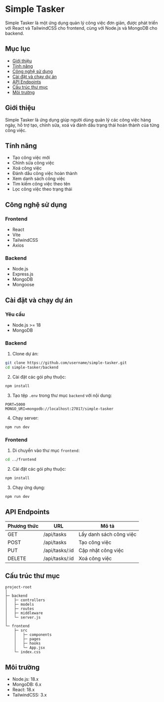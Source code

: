 # Simple Tasker

Simple Tasker là một ứng dụng quản lý công việc đơn giản, được phát triển với React và TailwindCSS cho frontend, cùng với Node.js và MongoDB cho backend.

## Mục lục

- [Giới thiệu](#giới-thiệu)
- [Tính năng](#tính-năng)
- [Công nghệ sử dụng](#công-nghệ-sử-dụng)
- [Cài đặt và chạy dự án](#cài-đặt-và-chạy-dự-án)
- [API Endpoints](#api-endpoints)
- [Cấu trúc thư mục](#cấu-trúc-thư-mục)
- [Môi trường](#môi-trường)

## Giới thiệu

Simple Tasker là ứng dụng giúp người dùng quản lý các công việc hàng ngày, hỗ trợ tạo, chỉnh sửa, xoá và đánh dấu trạng thái hoàn thành của từng công việc.

## Tính năng

- Tạo công việc mới
- Chỉnh sửa công việc
- Xoá công việc
- Đánh dấu công việc hoàn thành
- Xem danh sách công việc
- Tìm kiếm công việc theo tên
- Lọc công việc theo trạng thái

## Công nghệ sử dụng

### Frontend

- React
- Vite
- TailwindCSS
- Axios

### Backend

- Node.js
- Express.js
- MongoDB
- Mongoose

## Cài đặt và chạy dự án

### Yêu cầu

- Node.js >= 18
- MongoDB

### Backend

1. Clone dự án:

```bash
git clone https://github.com/username/simple-tasker.git
cd simple-tasker/backend
```

2. Cài đặt các gói phụ thuộc:

```bash
npm install
```

3. Tạo tệp `.env` trong thư mục `backend` với nội dung:

```env
PORT=5000
MONGO_URI=mongodb://localhost:27017/simple-tasker
```

4. Chạy server:

```bash
npm run dev
```

### Frontend

1. Di chuyển vào thư mục `frontend`:

```bash
cd ../frontend
```

2. Cài đặt các gói phụ thuộc:

```bash
npm install
```

3. Chạy ứng dụng:

```bash
npm run dev
```

## API Endpoints

| Phương thức | URL             | Mô tả                   |
| ----------- | --------------- | ----------------------- |
| GET         | /api/tasks      | Lấy danh sách công việc |
| POST        | /api/tasks      | Tạo công việc           |
| PUT         | /api/tasks/\:id | Cập nhật công việc      |
| DELETE      | /api/tasks/\:id | Xoá công việc           |

## Cấu trúc thư mục

```
project-root
│
├─ backend
│   ├─ controllers
│   ├─ models
│   ├─ routes
│   ├─ middleware
│   └─ server.js
│
└─ frontend
    ├─ src
    │   ├─ components
    │   ├─ pages
    │   ├─ hooks
    │   └─ App.jsx
    └─ index.css
```

## Môi trường

- Node.js: 18.x
- MongoDB: 6.x
- React: 18.x
- TailwindCSS: 3.x



